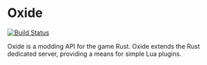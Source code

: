 Oxide
=====
[![Build Status](https://travis-ci.org/RustOxide/Oxide.png)](https://travis-ci.org/RustOxide/Oxide)

Oxide is a modding API for the game Rust. Oxide extends the Rust dedicated server, providing a means for simple Lua plugins.
